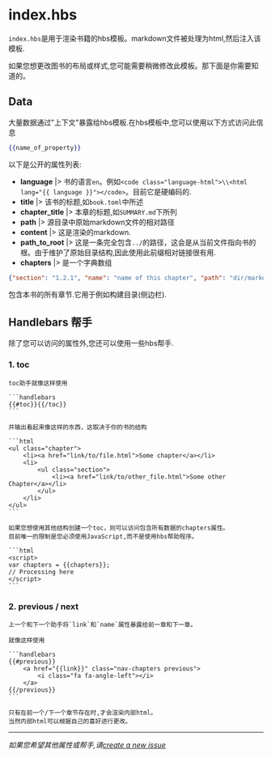 # index.hbs

`index.hbs`是用于渲染书籍的hbs模板。markdown文件被处理为html,然后注入该模板.

如果您想更改图书的布局或样式,您可能需要稍微修改此模板。那下面是你需要知道的。

## Data

大量数据通过"上下文"暴露给hbs模板.在hbs模板中,您可以使用以下方式访问此信息

```handlebars
{{name_of_property}}
```

以下是公开的属性列表: 
- **language** |> 书的语言`en`。例如`<code class="language-html">\\<html lang="{{ language }}"></code>`。目前它是硬编码的.
- **title** |> 该书的标题,如`book.toml`中所述
- **chapter_title** |> 本章的标题,如`SUMMARY.md`下所列
- **path** |> 源目录中原始markdown文件的相对路径
- **content** |> 这是渲染的markdown.
- **path_to_root** |> 这是一条完全包含`../`的路径，这会是从当前文件指向书的根。由于维护了原始目录结构,因此使用此前缀相对链接很有用.
- **chapters** |> 是一个字典数组

```json
{"section": "1.2.1", "name": "name of this chapter", "path": "dir/markdown.md"}
```
包含本书的所有章节.它用于例如构建目录(侧边栏).

## Handlebars 帮手

除了您可以访问的属性外,您还可以使用一些hbs帮手.

### 1. toc

````
toc助手就像这样使用

```handlebars
{{#toc}}{{/toc}}
```

并输出看起来像这样的东西，这取决于你的书的结构

```html
<ul class="chapter">
    <li><a href="link/to/file.html">Some chapter</a></li>
    <li>
        <ul class="section">
            <li><a href="link/to/other_file.html">Some other Chapter</a></li>
        </ul>
    </li>
</ul>
```

如果您想使用其他结构创建一个toc，则可以访问包含所有数据的chapters属性。
目前唯一的限制是您必须使用JavaScript,而不是使用hbs帮助程序。

```html
<script>
var chapters = {{chapters}};
// Processing here
</script>
```
````

### 2. previous / next

````
上一个和下一个助手将`link`和`name`属性暴露给前一章和下一章。

就像这样使用

```handlebars
{{#previous}}
    <a href="{{link}}" class="nav-chapters previous">
        <i class="fa fa-angle-left"></i>
    </a>
{{/previous}}
```

只有在前一个/下一个章节存在时,才会渲染内部html。
当然内部html可以根据自己的喜好进行更改。
````

* * *

*如果您希望其他属性或帮手,请[create a new
issue](https://github.com/rust-lang-nursery/mdBook/issues)*
